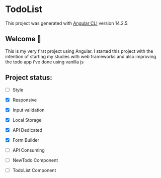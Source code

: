 # TodoList

This project was generated with [Angular CLI](https://github.com/angular/angular-cli) version 14.2.5.

## Welcome 👋

This is my very first project using Angular. I started this project with the intention of starting my studies with web frameworks and also improving the todo app i've done using vanilla js

## Project status:

- [ ] Style
- [x] Responsive
- [x] Input validation
- [x] Local Storage
- [x] API Dedicated
- [x] Form Builder
- [ ] API Consuming
- [ ] NewTodo Component
- [ ] TodoList Component


